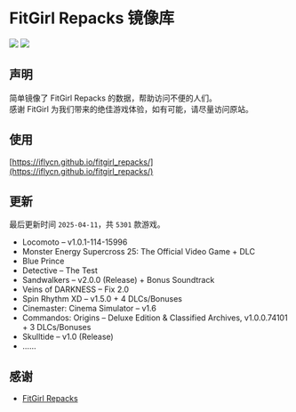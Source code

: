 ﻿# FitGirl Repacks 镜像库
![](https://img.shields.io/badge/ci-passing-brightgreen.svg?logo=github)
![](https://img.shields.io/badge/license-MIT-brightgreen.svg)

## 声明
简单镜像了 FitGirl Repacks 的数据，帮助访问不便的人们。  
感谢 FitGirl 为我们带来的绝佳游戏体验，如有可能，请尽量访问原站。

## 使用
[https://iflycn.github.io/fitgirl_repacks/](https://iflycn.github.io/fitgirl_repacks/)

## 更新
最后更新时间 `2025-04-11`，共 `5301` 款游戏。
- Locomoto – v1.0.1-114-15996
- Monster Energy Supercross 25: The Official Video Game + DLC
- Blue Prince
- Detective – The Test
- Sandwalkers – v2.0.0 (Release) + Bonus Soundtrack
- Veins of DARKNESS – Fix 2.0
- Spin Rhythm XD – v1.5.0 + 4 DLCs/Bonuses
- Cinemaster: Cinema Simulator – v1.6
- Commandos: Origins – Deluxe Edition & Classified Archives, v1.0.0.74101 + 3 DLCs/Bonuses
- Skulltide – v1.0 (Release)
- ……

## 感谢
- [FitGirl Repacks](https://fitgirl-repacks.site/)
